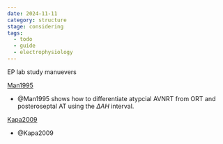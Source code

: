 ```yaml
---
date: 2024-11-11
category: structure
stage: considering
tags:
  - todo
  - guide
  - electrophysiology
---
```


EP lab study manuevers

[Man1995](../literature/Man1995.md)
- @Man1995 shows how to differentiate atypcial AVNRT from ORT and posteroseptal AT using the $\Delta AH$ interval. 

[Kapa2009](../literature/Kapa2009.md) 
- @Kapa2009 
